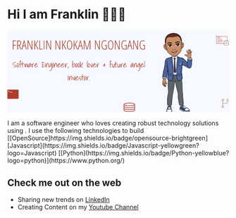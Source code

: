 # Hi I am Franklin 👋🌱👀

<div>
  <p align="center">
    <img src="utils/banner.png" width="1000"> 
  </p>
</div>
I am a software engineer who loves creating robust technology solutions using .
I use the following technologies to build 
[[OpenSource]https://img.shields.io/badge/opensource-brightgreen]
[Javascript](https://img.shields.io/badge/Javascript-yellowgreen?logo=Javascript)
[[Python](https://img.shields.io/badge/Python-yellowblue?logo=python)](https://www.python.org/)

## Check me out on the web
- Sharing new trends on [LinkedIn](https://www.linkedin.com/in/franklinngongang/)
- Creating Content on my [Youtube Channel](https://www.youtube.com/channel/UClLU4FE2edInV3mW6NZm1pw) 



